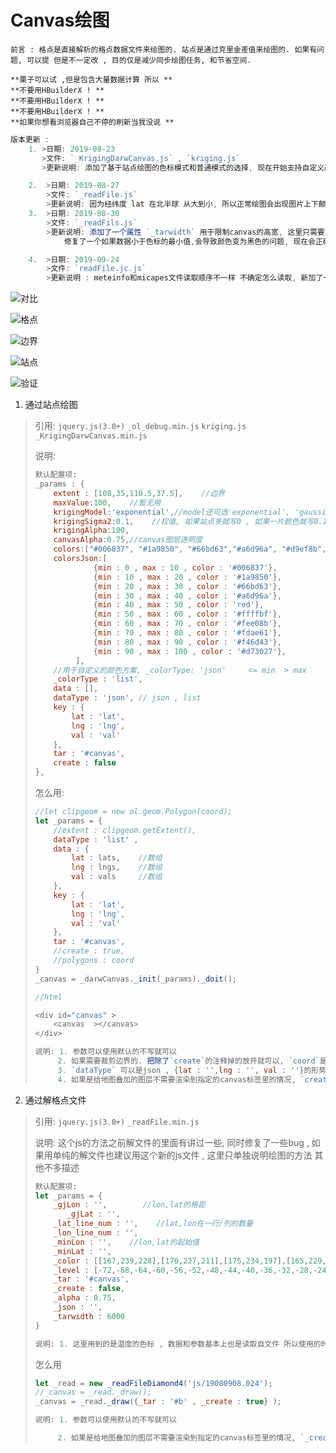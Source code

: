 # Canvas绘图

```textile
前言 : 格点是直接解析的格点数据文件来绘图的. 站点是通过克里金差值来绘图的. 如果有问题, 可以提 但是不一定改 , 目的仅是减少同步绘图任务, 和节省空间. 

**栗子可以试 ,但是包含大量数据计算 所以 **
**不要用HBuilderX ! **
**不要用HBuilderX ! **
**不要用HBuilderX ! **
**如果你想看浏览器自己不停的刷新当我没说 **
```

```javascript
版本更新 : 
    1. >日期: 2019-08-23
       >文件: `_KrigingDarwCanvas.js` , `kriging.js`
       >更新说明: 添加了基于站点绘图的色标模式和普通模式的选择, 现在开始支持自定义颜色分级了! 操作方法更新在具体的说明里. 

    2.  >日期: 2019-08-27
        >文件: `_readFile.js`
        >更新说明: 因为经纬度 lat 在北半球 从大到小, 所以正常绘图会出现图片上下颠倒的情况, 在这里根据lat格距的正负作为依据, 进行x轴反转。 同时修复了一个压缩高宽后图只有一部分的问题
    3.  >日期: 2019-08-30
        >文件: `_readFils.js`
        >更新说明: 添加了一个属性 `_tarwidth` 用于限制canvas的高宽, 这里只需要宽度, 因为高度是等比计算的 .
            修复了一个如果数据小于色标的最小值,会导致颜色变为黑色的问题, 现在会正确的显示为透明, 如果绘图结果是斑点状. 考虑色标是否全面

    4.  >日期: 2019-09-24
        >文件: `readFile.jc.js`
        >更新说明 : meteinfo和micapes文件读取顺序不一样 不确定怎么读取, 新加了一个按着左上往下的顺序读取的方式
```

![对比](img/CB89DACA-A7C5-4647-9020-C9E01733AA63.png)

![格点](img/WechatIMG201.jpeg)

![边界](img/WechatIMG199.png)

![站点](img/WechatIMG200.png)

![验证](img/验证.png)

1. 通过站点绘图

> 引用: `jquery.js(3.0+)` `_ol_debug.min.js` `kriging.js` `_KrigingDarwCanvas.min.js` 
> 
> 说明: 
> 
> ```javascript
> 默认配置项: 
> _params : {
>     extent : [108,35,110.5,37.5],    //边界
>     maxValue:100,    //暂无用 
>     krigingModel:'exponential',//model还可选'exponential', 'gaussian','spherical'
>     krigingSigma2:0.1,    //权值, 如果站点多就写0 , 如果一片颜色就写0.1
>     krigingAlpha:100,   
>     canvasAlpha:0.75,//canvas图层透明度
>     colors:["#006837", "#1a9850", "#66bd63","#a6d96a", "#d9ef8b", "#ffffbf", "#fee08b", "#fdae61", "#f46d43", "#d73027", "#a50026"],//用于好看的颜色方案, _colorType: 'list'
>     colorsJson:[
>              {min : 0 , max : 10 , color : '#006837'},
>              {min : 10 , max : 20 , color : '#1a9850'},
>              {min : 20 , max : 30 , color : '#66bd63'},
>              {min : 30 , max : 40 , color : '#a6d96a'},
>              {min : 40 , max : 50 , color : 'red'},
>              {min : 50 , max : 60 , color : '#ffffbf'},
>              {min : 60 , max : 70 , color : '#fee08b'},
>              {min : 70 , max : 80 , color : '#fdae61'},
>              {min : 80 , max : 90 , color : '#f46d43'},
>              {min : 90 , max : 100 , color : '#d73027'},
>          ],
>     //用于自定义的颜色方案, _colorType: 'json'     <= min  > max
>     _colorType : 'list',
>     data : [],
>     dataType : 'json', // json , list
>     key : {
>         lat : 'lat',
>         lng : 'lng',
>         val : 'val'
>     },
>     tar : '#canvas',
>     create : false
> },
> ```
> 
> 怎么用:
> 
> ```javascript
> //let clipgeom = new ol.geom.Polygon(coord); 
> let _params = {
>     //extent : clipgeom.getExtent(),
>     dataType : 'list' ,
>     data : {
>         lat : lats,    //数组
>         lng : lngs,    //数组
>         val : vals     //数组
>     },
>     key : {
>         lat : 'lat',
>         lng : 'lng',
>         val : 'val'
>     },
>     tar : '#canvas',
>     //create : true,
>     //polygons : coord
> }
> _canvas = _darwCanvas._init(_params)._doit();
> 
> //html
> 
> <div id="canvas" >
>     <canvas  ></canvas>
> </div>
> 
> 说明: 1. 参数可以使用默认的不写就可以
>      2. 如果需要裁剪边界的. 把除了`create`的注释掉的放开就可以, `coord`是一个三维数组 是边界的数据 只需要在最里面的数据就可以了,大概长这样 : coord = [[[lng,lat],[lng,lat],[lng,lat],...]]
>      3. `dataType` 可以是json , {lat : '',lng : '', val : ''}的形势 , `data`写json的数据, `key`要和json里面的key对应
>      4. 如果是给地图叠加的图层不需要渲染到指定的canvas标签里的情况, `create`写成 `true`  `_canvas`会返回一个canvas对象 通过叠加图片的方法, 添加 `_canvas.toDataURL()`的图片对象就可以了. 
> ```

2. 通过解格点文件

> 引用: `jquery.js(3.0+)` `_readFile.min.js`
> 
> 说明: 这个js的方法之前解文件的里面有讲过一些, 同时修复了一些bug , 如果用单纯的解文件也建议用这个新的js文件 , 这里只单独说明绘图的方法 其他不多描述
> 
> ```javascript
> 默认配置项: 
> let _params = {
>     _gjLon : '',        //lon,lat的格距
>        _gjLat : '',
>     _lat_line_num : '',    //lat,lon在一行/列的数量
>     _lon_line_num : '',
>     _minLon : '',    //lon,lat的起始值
>     _minLat : '',        
>     _color : [[167,239,228],[170,237,211],[175,234,197],[165,229,179],[145,224,155],[125,216,127],[116,211,107],[112,206,90],[109,198,73],[108,193,56],[112,188,41],[116,181,27],[127,178,17],[255, 255, 255],[0,48,255],[0,121,255],[0,168,255],[0,204,255],[0,234,255],[0,255,198],[0,255,96], [150,255,0],[222,255,0], [255,252,0],[255,216,0],[255,186,0],[255,138,0],[255,102,0],[255,60,0],[255,0,0],[201,0,0],[149,0,0]],
>     _level : [-72,-68,-64,-60,-56,-52,-48,-44,-40,-36,-32,-28,-24,-20,-16,-12,-8,-4,-2,0,4,8,12,16,18,20,24,28,32,36,40,45],
>     _tar : '#canvas',
>     _create : false,
>     _alpha : 0.75,
>     _json : '',
>     _tarwidth : 6000
> }
> 
> 说明: 1. 这里用到的是温度的色标 , 数据和参数基本上也是读取自文件 所以使用的时候基本上是不需要改动的 , 色标格式和之前项目里用到的绘图的配置项是一样的格式直接复制过来即可
> ```
> 
> 怎么用
> 
> ```javascript
> let _read = new _readFileDiamond4('js/19080908.024'); 
> //_canvas = _read._draw();
> _canvas = _read._draw({_tar : '#b' , _create : true} );
> 
> 说明: 1. 参数可以使用默认的不写就可以
> 
>      2. 如果是给地图叠加的图层不需要渲染到指定的canvas标签里的情况, `_create`写成 `true` `_canvas`会返回一个canvas对象 通过叠加图片的方法, 添加 `_canvas.toDataURL()`的图片对象就可以了.
> ```
